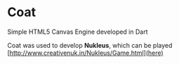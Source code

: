 Coat
====

Simple HTML5 Canvas Engine developed in Dart

Coat was used to develop **Nukleus**, which can be played [http://www.creativenuk.in/Nukleus/Game.html](here)

